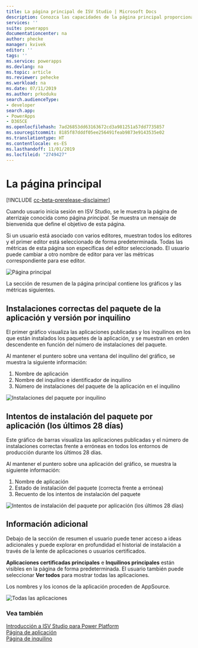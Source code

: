 ```yaml
---
title: La página principal de ISV Studio | Microsoft Docs
description: Conozca las capacidades de la página principal proporcionada por el portal ISV Studio.
services: ''
suite: powerapps
documentationcenter: na
author: phecke
manager: kvivek
editor: ''
tags: ''
ms.service: powerapps
ms.devlang: na
ms.topic: article
ms.reviewer: pehecke
ms.workload: na
ms.date: 07/11/2019
ms.author: prkoduku
search.audienceType:
- developer
search.app:
- PowerApps
- D365CE
ms.openlocfilehash: 7ad26853dd63163672cd3a981251a57dd7735857
ms.sourcegitcommit: 8185f87dddf05ee256491feab9873e9143535e02
ms.translationtype: HT
ms.contentlocale: es-ES
ms.lasthandoff: 11/01/2019
ms.locfileid: "2749427"
---
```

# <a name="the-home-page"></a>La página principal

[!INCLUDE [cc-beta-prerelease-disclaimer](../../includes/cc-beta-prerelease-disclaimer.md)]

Cuando usuario inicia sesión en ISV Studio, se le muestra la página de aterrizaje conocida como página *principal*. Se muestra un mensaje de bienvenida que define el objetivo de esta página.

Si un usuario está asociado con varios editores, muestran todos los editores y el primer editor está seleccionado de forma predeterminada. Todas las métricas de esta página son específicas del editor seleccionado. El usuario puede cambiar a otro nombre de editor para ver las métricas correspondiente para ese editor.

![Página principal](media/isv-portal-homepage.png)

La sección de resumen de la página principal contiene los gráficos y las métricas siguientes.

## <a name="successful-app-package-installs-by-tenant"></a>Instalaciones correctas del paquete de la aplicación y versión por inquilino

El primer gráfico visualiza las aplicaciones publicadas y los inquilinos en los que están instalados los paquetes de la aplicación, y se muestran en orden descendente en función del número de instalaciones del paquete.

Al mantener el puntero sobre una ventana del inquilino del gráfico, se muestra la siguiente información:

1. Nombre de aplicación
2. Nombre del inquilino e identificador de inquilino
3. Número de instalaciones del paquete de la aplicación en el inquilino

![Instalaciones del paquete por inquilino](media/isv-portal-homepage-graph1.png)

## <a name="package-install-attempts-by-app-last-28-days"></a>Intentos de instalación del paquete por aplicación (los últimos 28 días)

Este gráfico de barras visualiza las aplicaciones publicadas y el número de instalaciones correctas frente a erróneas en todos los entornos de producción durante los últimos 28 días.

Al mantener el puntero sobre una aplicación del gráfico, se muestra la siguiente información:

1. Nombre de aplicación
2. Estado de instalación del paquete (correcta frente a errónea)
3. Recuento de los intentos de instalación del paquete

![Intentos de instalación del paquete por aplicación (los últimos 28 días)](media/isv-portal-homepage-graph2.png)

## <a name="additional-insights"></a>Información adicional

Debajo de la sección de resumen el usuario puede tener acceso a ideas adicionales y puede explorar en profundidad el historial de instalación a través de la lente de aplicaciones o usuarios certificados.

**Aplicaciones certificadas principales** e **Inquilinos principales** están visibles en la página de forma predeterminada. El usuario también puede seleccionar **Ver todos** para mostrar todas las aplicaciones.

Los nombres y los iconos de la aplicación proceden de AppSource.

![Todas las aplicaciones](media/isv-portal-homepage-seeall.png)

### <a name="see-also"></a>Vea también

[Introducción a ISV Studio para Power Platform](isv-app-management.md)  
[Página de aplicación](isv-app-management-apppage.md)  
[Página de inquilino](isv-app-management-tenantpage.md)
